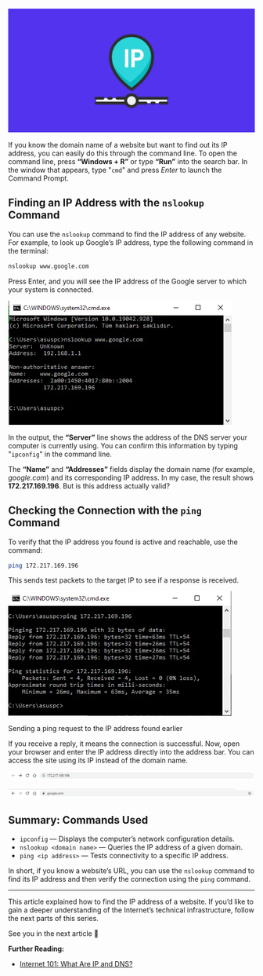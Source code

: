 ![IP](/img/ip.png)

If you know the domain name of a website but want to find out its IP address, you can easily do this through the command line. To open the command line, press **“Windows + R”** or type **“Run”** into the search bar. In the window that appears, type "`cmd`" and press _Enter_ to launch the Command Prompt.

## Finding an IP Address with the `nslookup` Command

You can use the `nslookup` command to find the IP address of any website. For example, to look up Google’s IP address, type the following command in the terminal:

```bash
nslookup www.google.com
```

Press Enter, and you will see the IP address of the Google server to which your system is connected.

![Terminal](/img/how-to-find-ip/3.png)

In the output, the **“Server”** line shows the address of the DNS server your computer is currently using. You can confirm this information by typing "`ipconfig`" in the command line.

The **“Name”** and **“Addresses”** fields display the domain name (for example, _google.com_) and its corresponding IP address. In my case, the result shows **172.217.169.196**. But is this address actually valid?

## Checking the Connection with the `ping` Command

To verify that the IP address you found is active and reachable, use the command:

```bash
ping 172.217.169.196
```

This sends test packets to the target IP to see if a response is received.

![Terminal](/img/how-to-find-ip/4.png)

Sending a ping request to the IP address found earlier

If you receive a reply, it means the connection is successful. Now, open your browser and enter the IP address directly into the address bar. You can access the site using its IP instead of the domain name.

![Entering the IP address in the browser’s address bar](/img/how-to-find-ip/5.png)

![Since the address belongs to Google, the redirection completes successfully](/img/how-to-find-ip/6.png)

## Summary: Commands Used

- `ipconfig` — Displays the computer’s network configuration details.
- `nslookup <domain name>` — Queries the IP address of a given domain.
- `ping <ip address>` — Tests connectivity to a specific IP address.

In short, if you know a website’s URL, you can use the `nslookup` command to find its IP address and then verify the connection using the `ping` command.

---

This article explained how to find the IP address of a website. If you’d like to gain a deeper understanding of the Internet’s technical infrastructure, follow the next parts of this series.

See you in the next article 👋

**Further Reading:**

- [Internet 101: What Are IP and DNS?](https://aysedemirel.github.io/#/article/ip-dns)
